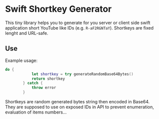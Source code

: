 # Swift Shortkey Generator

This tiny library helps you to generate for you server or client side swift application short YouTube like IDs (e.g. `R-aF2RGNTaY`). Shortkeys are fixed lenght and URL-safe.

## Use

Example usage:

```swift
do {
            let shortkey = try generateRandomBase64Bytes()
            return shortkey
        } catch {
            throw error
        }
```

Shortkeys are random generated bytes string then encoded in Base64. They are supposed to use on exposed IDs in API to prevent enumeration, evaluation of items numbers...